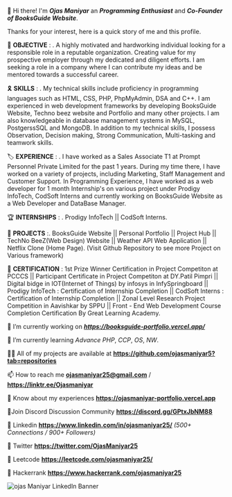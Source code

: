 👋 Hi there! I'm ***Ojas Maniyar*** an ***Programming Enthusiast*** and ***Co-Founder of BooksGuide Website***.

Thanks for your interest, here is a quick story of me and this profile.


🎯 **OBJECTIVE** :
. A highly motivated and hardworking individual looking for a responsible role in a reputable organization. Creating value for my prospective employer through my dedicated and diligent efforts. I am seeking a role in a company where I can contribute my ideas and be mentored towards a successful career.


🎗️ **SKILLS** :
. My technical skills include proficiency in programming languages such as HTML, CSS, PHP, PhpMyAdmin, DSA and C++. I am experienced in web development frameworks by developing BooksGuide Website, Techno beez website and Portfolio and many other projects. I am also knowledgeable in database management systems in MySQL, PostgerssSQL and MongoDB. In addition to my technical skills, I possess Observation, Decision making, Strong Communication, Multi-tasking and teamwork skills.


🏷️ **EXPERIENCE** :
. I have worked as a Sales Associate T1 at Prompt Personnel Private Limited for the past 1 years. During my time there, I have worked on a variety of projects, including Marketing, Staff Management and Customer Support. In Programming Experience, I have worked as a web developer for 1 month Internship's on various project under Prodigy InfoTech, CodSoft Interns and currently working on BooksGuide Website as a Web Developer and DataBase Manager.

🏆 **INTERNSHIPS** : . Prodigy InfoTech || CodSoft Interns.


🔎 **PROJECTS** :. BooksGuide Website || Personal Portfolio || Project Hub || TechNo BeeZ(Web Design) Website || Weather API Web Application || Netflix Clone (Home Page).
(Visit Github Repository to see more Project on Various framework)


📣 **CERTIFICATION** : 1st Prize Winner Certification in Project Competiton at PCCCS || Participant Certificate in Project Competiton at DY.Patil Pimpri || Digital bidge in IOT(Internet of Things) by infosys in InfySpringboard || Prodigy InfoTech : Certification of Internship Completion || CodSoft Interns : Certification of Internship Completion || Zonal Level Research Project Competition in Aavishkar by SPPU || Front - End Web Development Course Completion Certification By Great Learning Academy.


🔭 I’m currently working on ***https://booksguide-portfolio.vercel.app/***

🌱 I’m currently learning *Advance PHP*, *CCP*, *OS*, *NW*.

👨‍💻 All of my projects are available at **https://github.com/ojasmaniyar5?tab=repositories**

📫 How to reach me **ojasmaniyar25@gmail.com** / **https://linktr.ee/Ojasmaniyar**

📄 Know about my experiences **https://ojasmaniyar-portfolio.vercel.app**

📡Join Discord Discussion Community **https://discord.gg/GPtxJbNM88**

🔗 Linkedin **https://www.linkedin.com/in/ojasmaniyar25/**  *(500+ Connections / 900+ Followers)*

🔗 Twitter **https://twitter.com/OjasManiyar25**

🔗 Leetcode **https://leetcode.com/ojasmaniyar25/**

🔗 Hackerrank **https://www.hackerrank.com/ojasmaniyar25**

<!---
ojasmaniyar5/ojasmaniyar5 is a ✨ special ✨ repository because its `README.md` (this file) appears on your GitHub profile.
You can click the Preview link to take a look at your changes.
--->
![ojas Maniyar LinkedIn Banner](https://github.com/ojasmaniyar5/ojasmaniyar5/assets/150362990/4df82842-95be-448c-b6b1-003854d483b8)
